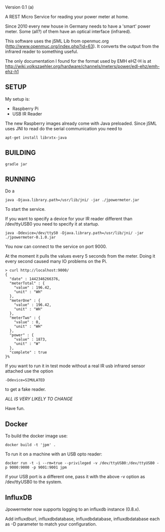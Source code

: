 Version 0.1 (a)

A REST Micro Service for reading your power meter at home.

Since 2010 every new house in Germany needs to have a 'smart' power meter. Some (all?) of them have an optical
interface (infrared).

This software uses the jSML Lib from openmuc.org (http://www.openmuc.org/index.php?id=63). It converts the output
from the infrared reader to something useful.

The only documentation I found for the  format used by EMH eHZ-H  is at
http://wiki.volkszaehler.org/hardware/channels/meters/power/edl-ehz/emh-ehz-h1

SETUP
-----

My setup is:
- Raspberry Pi
- USB IR Reader

The new Raspberry images already come with Java preloaded. Since jSML uses JNI to read do the serial communication
you need to

```
apt-get install librxtx-java
```

BUILDING
--------

```
gradle jar
```

RUNNING
-------

Do a

```
java -Djava.library.path=/usr/lib/jni/ -jar ./jpowermeter.jar
```

To start the service.

If you want to specify a device for your IR reader different than /dev/ttyUSB0 you need to specify it at startup.

```
java -Ddevice=/dev/ttyS0 -Djava.library.path=/usr/lib/jni/ -jar ./jpowermeter-0.1.0.jar  
```

You now can connect to the service on port 9000.

At the moment it pulls the values every 5 seconds from the meter. Doing it every second caused many IO problems on the
Pi.

```
> curl http://localhost:9000/
{
  "date" : 1442346266376,
  "meterTotal" : {
    "value" : 196.42,
    "unit" : "WH"
  },
  "meterOne" : {
    "value" : 196.42,
    "unit" : "WH"
  },
  "meterTwo" : {
    "value" : 0,
    "unit" : "WH"
  },
  "power" : {
    "value" : 1873,
    "unit" : "W"
  },
  "complete" : true
}%                         
```

If you want to run it in test mode without a real IR usb infrared sensor attached use the option
```
-Ddevice=SIMULATED
```

to get a fake reader.

*ALL IS VERY LIKELY TO CHANGE*

Have fun.

Docker
------

To build the docker image use:

```
docker build -t 'jpm' .
```

To run it on a machine with an USB opto reader:

```
docker run -t -i --rm=true --privileged -v /dev/ttyUSB0:/dev/ttyUSB0 -p 9000:9000 -p 9001:9001 jpm
```

if your USB port is a different one, pass it with the above -v option as /dev/ttyUSB0 to the system.

InfluxDB
--------

Jpowermeter now supports logging to an influxdb instance (0.8.x).

Add influxdburl, influxdbdatabase, influxdbdatabase, influxdbdatabase each as -D parameter to match your configuration.
